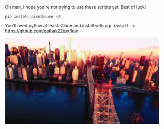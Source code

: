 Oh man, I hope you're not trying to use these scripts yet. Best of luck!

    pip install pixelhouse -U

You'll need pyflow at least: Clone and install with `pip install -e`
https://github.com/pathak22/pyflow

![](docs/images/small/000711.jpg)